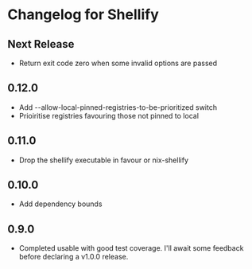# Changelog for Shellify

## Next Release
- Return exit code zero when some invalid options are passed

## 0.12.0
- Add --allow-local-pinned-registries-to-be-prioritized switch
- Prioiritise registries favouring those not pinned to local

## 0.11.0
- Drop the shellify executable in favour or nix-shellify

## 0.10.0
- Add dependency bounds

## 0.9.0
- Completed usable with good test coverage. I'll await some feedback before declaring a v1.0.0 release.

